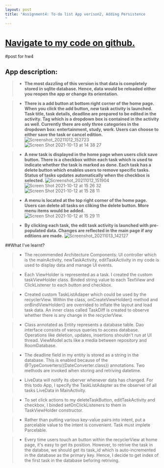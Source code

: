 ```yaml
---
layout: post
title: "Assignment4: To-do list App verison2, Adding Persistence 
"
---
```


# <a href="https://github.ccs.neu.edu/senyan/cs5520_project/tree/hw4">Navigate to my code on github.</a>

#post for hw4

## App description:
> - **The most dazzling of this version is that data is completely stored in sqlite database. Hence, data would be reloaded either you reopen the app or change its orientation.**

> - **There is a add button at bottom right corner of the home page. When you click the add button, new task activity is launched. Task title, task details, deadline are prepared to be edited in the activity. Tag which is a dropdown box is contained in the activity as well. Currently there are only three categories in the dropdown box: entertainment, study, work. Users can choose to either save the task or cancel edition.**
![Screenshot_20211012_152723](https://user-images.githubusercontent.com/77960108/137215804-04779645-277d-4fb8-b227-2f17dee9f53e.png)
![Screen Shot 2021-10-13 at 14 38 27](https://user-images.githubusercontent.com/77960108/137216225-a8db2ee6-ab70-4244-9e05-161595a88559.png)


> - **A new task is displayed in the home page when users click save button. There is a checkbox within each task which is used to indicate whether the task is marked as done. Each task has a delete button which enables users to remove specific tasks. Status of tasks updates automatically when the checkbox is selected.**
![Screenshot_20211012_151904](https://user-images.githubusercontent.com/77960108/137215813-1003bbe8-e913-4672-98be-b97eae0f2b38.png)
![Screen Shot 2021-10-12 at 15 26 32](https://user-images.githubusercontent.com/77960108/137215945-eeb03bd7-98ac-4f18-9801-5d43a407992d.png)
![Screen Shot 2021-10-12 at 15 28 11](https://user-images.githubusercontent.com/77960108/137216018-21d843ee-dd83-41af-b5f5-9ed4a41074c2.png)

> - **A menu is located at the top right corner of the home page. Users can delete all tasks on cliking the delete button. More menu items would be added.**
![Screen Shot 2021-10-12 at 15 29 11](https://user-images.githubusercontent.com/77960108/137215831-3029ba1b-ca1f-4b5d-a420-7e913ff9a655.png)

> - **By clicking each task, the edit task activity is launched with pre-populated data. Changes are reflected in the main page if any editions are made.**
![Screenshot_20211013_142127](https://user-images.githubusercontent.com/77960108/137215866-7df7d88c-1260-4984-95b1-8eb33acc16f5.png)

##What I've learnt?
> - The recommended Architecture Components: UI controller which is the mainActivity, newTaskActivity, editTaskActivity in my code is used to display data and manage UI events. 

> - Each ViewHolder is represented as a task. I created the custom taskViewHolder class. Binded string value to each TextView and ClickListener to each button and checkbox.

> - Created custom TaskListAdaper which could be used by the recyclerView. Within the class, onCreateViewHolder() method and onBindViewHolder() are overrided to inflate the layout and load task data. An inner class called TaskDiff is created to observe whether there is any change in the recyclerView.


> - Class annotated as Entity represents a database table. Dao interface consists of varous queries to access database. Operations like deletion, updates, insertions shouldn't run at UI thread. ViewModel acts like a media between repository and RoomDatabase.

> - The deadline field in my entity is stored as a string in the database. This is enabled because of the @TypeConverters({DateConverter.class}) annotations. Two methods are invoked when storing and retriving datetime.

> - LiveData will notify its oberver whenever data has changed. For this todo App, I specify the TaskListAdapter as the observer of all tasks LiveData in MainActivity.

> - To set click actions to my deleteTaskButton, editTaskActivity and checkbox, I binded setOnClickListeners to them in TaskViewHolder constructor.

> - Rather than putting various key-value pairs into intent, put a parcelable value to the intent is convenient. Task must implete  Parcelable.

> - Every time users touch an button within the recyclerView at home page, it's easy to get its position. However, to retrive the task in the databse, we should get its task_id which is auto-incremented in the database as the primary key. Hence, I decide to get index of the first task in the database beforing retriving.




